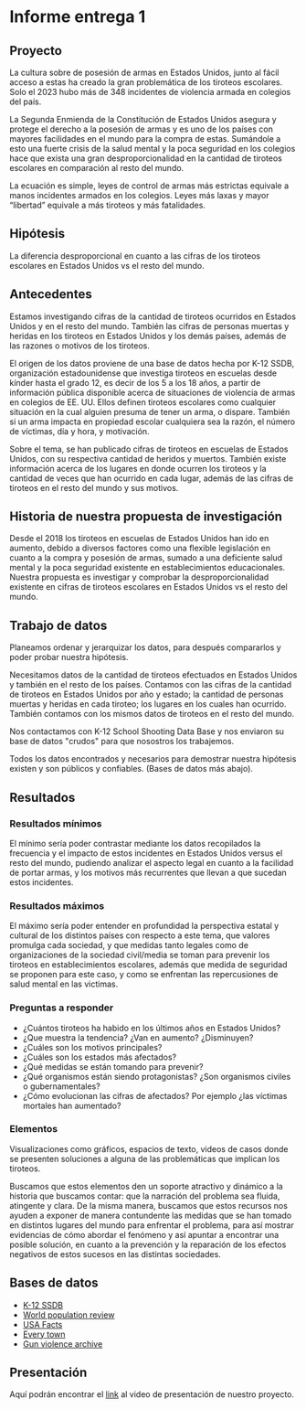 # Informe entrega 1

## Proyecto 

La cultura sobre de posesión de armas en Estados Unidos, junto al fácil acceso a estas ha creado la gran problemática de los tiroteos escolares. Solo el 2023 hubo más de 348 incidentes de violencia armada en colegios del país. 

La Segunda Enmienda de la Constitución de Estados Unidos asegura y protege el derecho a la posesión de armas y es uno de los países con mayores facilidades en el mundo para la compra de estas. Sumándole a esto una fuerte crisis de la salud mental y la poca seguridad en los colegios hace que exista una gran desproporcionalidad en la cantidad de tiroteos escolares en comparación al resto del mundo.

La ecuación es simple, leyes de control de armas más estrictas equivale a manos incidentes armados en los colegios. Leyes más laxas y mayor “libertad” equivale a más tiroteos y más fatalidades. 

## Hipótesis
La diferencia desproporcional en cuanto a las cifras de los tiroteos escolares en Estados Unidos vs el resto del mundo.

## Antecedentes
Estamos investigando cifras de la cantidad de tiroteos ocurridos en Estados Unidos y en el resto del mundo. También las cifras de personas muertas y heridas en los tiroteos en Estados Unidos y los demás países, además de las razones o motivos de los tiroteos. 

El origen de los datos proviene de una base de datos hecha por K-12 SSDB, organización estadounidense que investiga tiroteos en escuelas desde kínder hasta el grado 12, es decir de los 5 a los 18 años, a partir de información pública disponible acerca de situaciones de violencia de armas en colegios de EE. UU. Ellos definen tiroteos escolares como cualquier situación en la cual alguien presuma de tener un arma, o dispare. También si un arma impacta en propiedad escolar cualquiera sea la razón, el número de víctimas, día y hora, y motivación. 

Sobre el tema, se han publicado cifras de tiroteos en escuelas de Estados Unidos, con su respectiva cantidad de heridos y muertos. También existe información acerca de los lugares en donde ocurren los tiroteos y la cantidad de veces que han ocurrido en cada lugar, además de las cifras de tiroteos en el resto del mundo y sus motivos. 

## Historia de nuestra propuesta de investigación
Desde el 2018 los tiroteos en escuelas de Estados Unidos han ido en aumento, debido a diversos factores como una flexible legislación en cuanto a la compra y posesión de armas, sumado a una deficiente salud mental y la poca seguridad existente en establecimientos educacionales. Nuestra propuesta es investigar y comprobar la desproporcionalidad existente en cifras de tiroteos escolares en Estados Unidos vs el resto del mundo.

## Trabajo de datos
Planeamos ordenar y jerarquizar los datos, para después compararlos y poder probar nuestra hipótesis.  

Necesitamos datos de la cantidad de tiroteos efectuados en Estados Unidos y también en el resto de los países.
Contamos con las cifras de la cantidad de tiroteos en Estados Unidos por año y estado; la cantidad de personas muertas y heridas en cada tiroteo; los lugares en los cuales han ocurrido. También contamos con los mismos datos de tiroteos en el resto del mundo. 

Nos contactamos con K-12 School Shooting Data Base y nos enviaron su base de datos "crudos" para que nosostros los trabajemos. 

Todos los datos encontrados y necesarios para demostrar nuestra hipótesis existen y son públicos y confiables. (Bases de datos más abajo).

## Resultados
### Resultados mínimos
El mínimo sería poder contrastar mediante los datos recopilados la frecuencia y el impacto de estos incidentes en Estados Unidos versus el resto del mundo, pudiendo analizar el aspecto legal en cuanto a la facilidad de portar armas, y los motivos más recurrentes que llevan a que sucedan estos incidentes. 

### Resultados máximos
El máximo sería poder entender en profundidad la perspectiva estatal y cultural de los distintos países con respecto a este tema, que valores promulga cada sociedad, y que medidas tanto legales como de organizaciones de la sociedad civil/media se toman para prevenir los tiroteos en establecimientos escolares, además que medida de seguridad se proponen para este caso, y como se enfrentan las repercusiones de salud mental en las victimas.

### Preguntas a responder
- ¿Cuántos tiroteos ha habido en los últimos años en Estados Unidos? 
- ¿Que muestra la tendencia? ¿Van en aumento? ¿Disminuyen? 
- ¿Cuáles son los motivos principales? 
- ¿Cuáles son los estados más afectados? 
- ¿Qué medidas se están tomando para prevenir? 
- ¿Qué organismos están siendo protagonistas? ¿Son organismos civiles o gubernamentales? 
- ¿Cómo evolucionan las cifras de afectados? Por ejemplo ¿las víctimas mortales han aumentado?

### Elementos
Visualizaciones como gráficos, espacios de texto, videos de casos donde se 		presenten soluciones a alguna de las problemáticas que implican los tiroteos.

Buscamos que estos elementos den un soporte atractivo y dinámico a la historia que buscamos contar: que la narración del problema sea fluida, atingente y clara. 
De la misma manera, buscamos que estos recursos nos ayuden a exponer de manera contundente las medidas que se han tomado en distintos lugares del mundo para enfrentar el problema, para así mostrar evidencias de cómo abordar el fenómeno y así apuntar a encontrar una posible solución, en cuanto a la prevención y la reparación de los efectos negativos de estos sucesos en las distintas sociedades.


## Bases de datos 

-	[K-12 SSDB](https://k12ssdb.org/data-visualizations)
-	[World population review](https://worldpopulationreview.com/country-rankings/school-shootings-by-country) 
-	[USA Facts](https://usafacts.org/articles/the-latest-government-data-on-school-shootings/) 
-	[Every town](https://www.everytown.org/issues/guns-in-schools/) 
-	[Gun violence archive](https://www.gunviolencearchive.org/) 

## Presentación

Aquí podrán encontrar el [link](https://youtu.be/80E1sq7waF8) al video de presentación de nuestro proyecto. 

